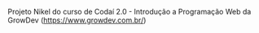 Projeto Nikel do curso de Codaí 2.0 - Introdução a Programação Web da GrowDev (https://www.growdev.com.br/)
